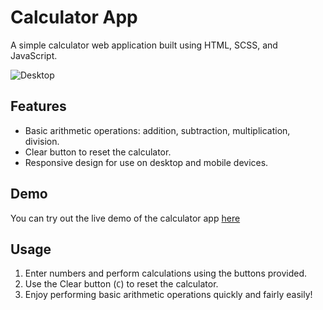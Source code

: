 # Calculator App

A simple calculator web application built using HTML, SCSS, and JavaScript.

![Desktop](Calculator.png)

## Features

- Basic arithmetic operations: addition, subtraction, multiplication, division.
- Clear button to reset the calculator.
- Responsive design for use on desktop and mobile devices.

## Demo

You can try out the live demo of the calculator app [here](https://github.com/KhylaRedd/Buttons-and-Calculators/settings/pages)


## Usage

1. Enter numbers and perform calculations using the buttons provided.
2. Use the Clear button (`C`) to reset the calculator.
3. Enjoy performing basic arithmetic operations quickly and fairly easily!





